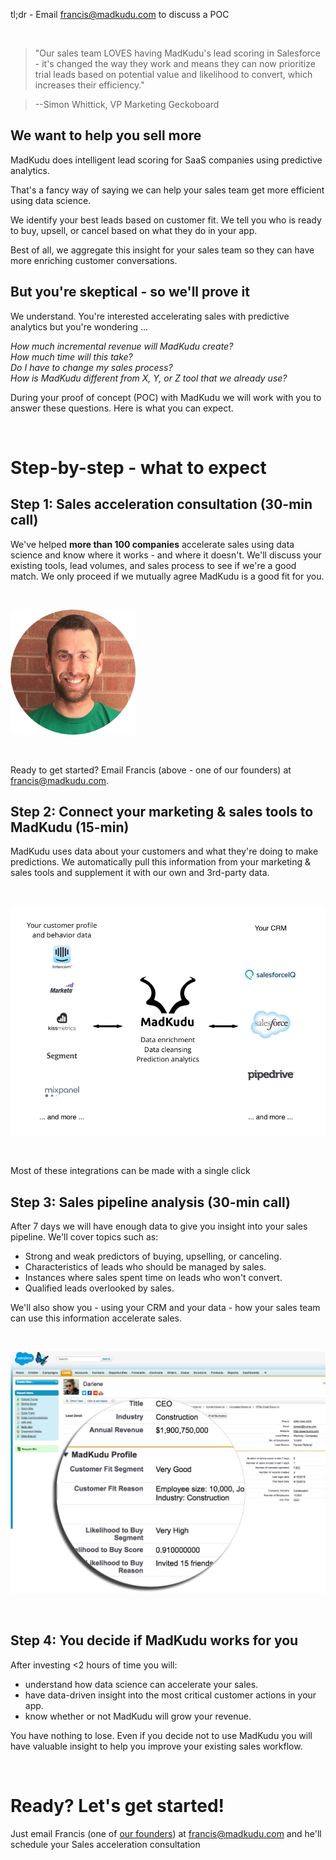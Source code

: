 tl;dr - Email <a href="mailto:francis@madkudu.com?Subject=Can%20we%20talk%20about%20a%20poc?">francis@madkudu.com</a> to discuss a POC

&nbsp;

> "Our sales team LOVES having MadKudu's lead scoring in Salesforce - it's changed the way they work and means they can now prioritize trial leads based on potential value and likelihood to convert, which increases their efficiency."

> --Simon Whittick, VP Marketing Geckoboard

## We want to help you sell more
MadKudu does intelligent lead scoring for SaaS companies using predictive analytics.

That's a fancy way of saying we can help your sales team get more efficient using data science.

We identify your best leads based on customer fit. We tell you who is ready to buy, upsell, or cancel based on what they do in your app.

Best of all, we aggregate this insight for your sales team so they can have more enriching customer conversations.
## But you're skeptical - so we'll prove it
We understand. You're interested accelerating sales with predictive analytics but you're wondering ...

*How much incremental revenue will MadKudu create?*<br>
*How much time will this take?*<br>
*Do I have to change my sales process?*<br>
*How is MadKudu different from X, Y, or Z tool that we already use?*

During your proof of concept (POC) with MadKudu we will work with you to answer these questions. Here is what you can expect.

&nbsp;

# Step-by-step - what to expect

## Step 1: Sales acceleration consultation (30-min call)
We've helped **more than 100 companies** accelerate sales using data science and know where it works - and where it doesn't. We'll discuss your existing tools, lead volumes, and sales process to see if we're a good match.
We only proceed if we mutually agree MadKudu is a good fit for you.

&nbsp;

<img src="/static/images/team/francis.png" width="200">

&nbsp;


Ready to get started? Email Francis (above - one of our founders) at <a href="mailto:francis@madkudu.com?Subject=Can%20we%20talk%20about%20a%20poc?">francis@madkudu.com</a>.

## Step 2: Connect your marketing & sales tools to MadKudu (15-min)
MadKudu uses data about your customers and what they're doing to make predictions. We automatically pull this information from your marketing & sales tools and supplement it with our own and 3rd-party data.

&nbsp;

<img src="/static/images/marketecture.jpg" width="800">

&nbsp;

Most of these integrations can be made with a single click

## Step 3: Sales pipeline analysis (30-min call)
After 7 days we will have enough data to give you insight into your sales pipeline. We'll cover topics such as:

+ Strong and weak predictors of buying, upselling, or canceling.
+ Characteristics of leads who should be managed by sales.
+ Instances where sales spent time on leads who won't convert.
+ Qualified leads overlooked by sales.

We'll also show you - using your CRM and your data - how your sales team can use this information accelerate sales.

&nbsp;

<img src="/static/images/trump_shorter.jpg" width="800">

&nbsp;

## Step 4: You decide if MadKudu works for you
After investing <2 hours of time you will:

+ understand how data science can accelerate your sales.
+ have data-driven insight into the most critical customer actions in your app.
+ know whether or not MadKudu will grow your revenue.

You have nothing to lose. Even if you decide not to use MadKudu you will have valuable insight to help you improve your existing sales workflow.

&nbsp;

# Ready? Let's get started!

Just email Francis (one of [our founders](/team)) at <a href="mailto:francis@madkudu.com?Subject=Can%20we%20talk%20about%20a%20poc?">francis@madkudu.com</a> and he'll schedule your Sales acceleration consultation

&nbsp;
